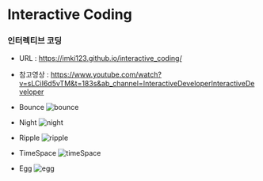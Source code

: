 # Interactive Coding

### 인터렉티브 코딩
- URL : https://imki123.github.io/interactive_coding/
- 참고영상 : https://www.youtube.com/watch?v=sLCiI6d5vTM&t=183s&ab_channel=InteractiveDeveloperInteractiveDeveloper

- Bounce
![bounce](https://imki123.github.io/interactive_coding/images/bounce.jpg)
- Night
![night](https://imki123.github.io/interactive_coding/images/night.jpg)
- Ripple
![ripple](https://imki123.github.io/interactive_coding/images/ripple.jpg)
- TimeSpace
![timeSpace](https://imki123.github.io/interactive_coding/images/timeSpace.jpg)
- Egg
![egg](https://imki123.github.io/interactive_coding/images/egg.jpg)
